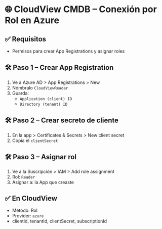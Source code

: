 # 🌐 CloudView CMDB – Conexión por Rol en Azure

## ✅ Requisitos
- Permisos para crear App Registrations y asignar roles

## 🛠️ Paso 1 – Crear App Registration
1. Ve a Azure AD > App Registrations > New
2. Nómbralo `CloudViewReader`
3. Guarda:
   - `Application (client) ID`
   - `Directory (tenant) ID`

## 🛠️ Paso 2 – Crear secreto de cliente
1. En la app > Certificates & Secrets > New client secret
2. Copia el `clientSecret`

## 🛠️ Paso 3 – Asignar rol
1. Ve a la Suscripción > IAM > Add role assignment
2. Rol: `Reader`
3. Asignar a: la App que creaste

## ✅ En CloudView
- Método: Rol
- Provider: `azure`
- clientId, tenantId, clientSecret, subscriptionId